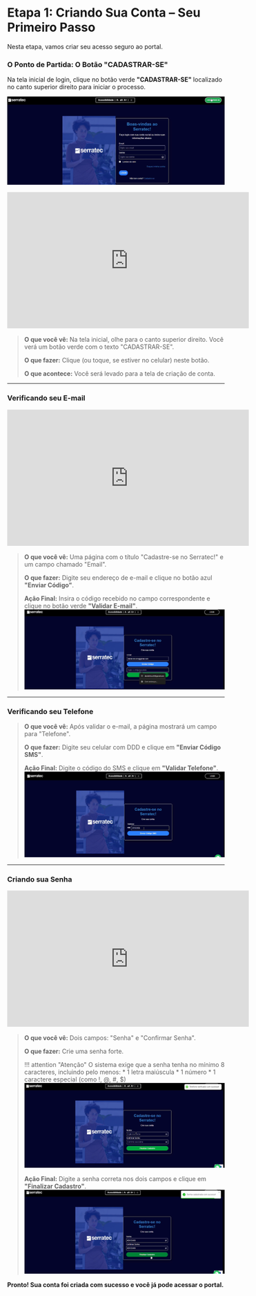 # Etapa 1: Criando Sua Conta – Seu Primeiro Passo

Nesta etapa, vamos criar seu acesso seguro ao portal.

### O Ponto de Partida: O Botão "CADASTRAR-SE"

Na tela inicial de login, clique no botão verde **"CADASTRAR-SE"** localizado no canto superior direito para iniciar o processo.

![Tela inicial destacando o botão Cadastrar-se](assets/images/etapa-1/cadastrar.png)

<iframe width="560" height="315" src="https://www.youtube.com/embed/S8NEqRfScak?si=LrMUzKsz8ZTU5cWe&amp;start=9" title="YouTube video player" frameborder="0" allow="accelerometer; autoplay; clipboard-write; encrypted-media; gyroscope; picture-in-picture; web-share" referrerpolicy="strict-origin-when-cross-origin" allowfullscreen></iframe>

> **O que você vê:** Na tela inicial, olhe para o canto superior direito. Você verá um botão verde com o texto "CADASTRAR-SE".
>
> **O que fazer:** Clique (ou toque, se estiver no celular) neste botão.
>
> **O que acontece:** Você será levado para a tela de criação de conta.

---

### Verificando seu E-mail

<iframe width="560" height="315" src="https://www.youtube.com/embed/S8NEqRfScak?si=LrMUzKsz8ZTU5cWe&amp;start=14" title="YouTube video player" frameborder="0" allow="accelerometer; autoplay; clipboard-write; encrypted-media; gyroscope; picture-in-picture; web-share" referrerpolicy="strict-origin-when-cross-origin" allowfullscreen></iframe>

> **O que você vê:** Uma página com o título "Cadastre-se no Serratec!" e um campo chamado "Email".
>
> **O que fazer:** Digite seu endereço de e-mail e clique no botão azul **"Enviar Código"**.
>
> **Ação Final:** Insira o código recebido no campo correspondente e clique no botão verde **"Validar E-mail"**.
![Tela de cadastro de e-mail](assets/images/etapa-1/cadastre_no_serratec.png)

---

### Verificando seu Telefone

> **O que você vê:** Após validar o e-mail, a página mostrará um campo para "Telefone".
>
> **O que fazer:** Digite seu celular com DDD e clique em **"Enviar Código SMS"**.
>
> **Ação Final:** Digite o código do SMS e clique em **"Validar Telefone"**.
![Tela de validação de telefone](assets/images/etapa-1/validar_telefone.png)

---

### Criando sua Senha

<iframe width="560" height="315" src="https://www.youtube.com/embed/S8NEqRfScak?si=LrMUzKsz8ZTU5cWe&amp;start=48" title="YouTube video player" frameborder="0" allow="accelerometer; autoplay; clipboard-write; encrypted-media; gyroscope; picture-in-picture; web-share" referrerpolicy="strict-origin-when-cross-origin" allowfullscreen></iframe>

> **O que você vê:** Dois campos: "Senha" e "Confirmar Senha".
>
> **O que fazer:** Crie uma senha forte.
>
> !!! attention "Atenção"
>     O sistema exige que a senha tenha no mínimo 8 caracteres, incluindo pelo menos:
>     * 1 letra maiúscula
>     * 1 número
>     * 1 caractere especial (como !, @, #, $)
![Tela de criação de senha](assets/images/etapa-1/criando_senha.png)
>
> **Ação Final:** Digite a senha correta nos dois campos e clique em **"Finalizar Cadastro"**.
![Tela de finalização de cadastro com a senha preenchida](assets/images/etapa-1/finalizar_cadasrtro.png)

**Pronto! Sua conta foi criada com sucesso e você já pode acessar o portal.**